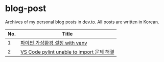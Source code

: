 # blog-post

Archives of my personal blog posts in [dev.to](https://dev.to/). All posts are written in Korean.

|No.|Title|
|---|---|
|1|[파이썬 가상환경 설정 with venv](https://dev.to/choijiwoo/paisseon-gasanghwangyeong-seoljeong-with-venv-3ai1)|
|2|[VS Code pylint unable to import 문제 해결](https://dev.to/choijiwoo/vs-code-pylint-unable-to-import-munje-haegyeol-2n96)|

